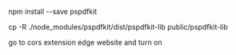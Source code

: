
npm install --save pspdfkit

cp -R ./node_modules/pspdfkit/dist/pspdfkit-lib public/pspdfkit-lib


go to cors extension edge website and turn on
